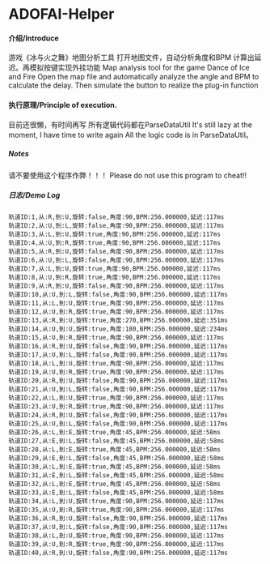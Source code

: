 # ADOFAI-Helper

#### 介绍/Introduce
游戏《冰与火之舞》地图分析工具
打开地图文件，自动分析角度和BPM 计算出延迟。再模拟按键实现外挂功能
Map analysis tool for the game Dance of Ice and Fire
Open the map file and automatically analyze the angle and BPM to calculate the delay. Then simulate the button to realize the plug-in function

#### 执行原理/Principle of execution.
目前还很懒，有时间再写
所有逻辑代码都在ParseDataUtil
It's still lazy at the moment, I have time to write again
All the logic code is in ParseDataUtil。

##### Notes
请不要使用这个程序作弊！！！
Please do not use this program to cheat!!

##### 日志/Demo Log
```
轨道ID:1,从:R,到:U,旋转:false,角度:90,BPM:256.000000,延迟:117ms
轨道ID:2,从:U,到:L,旋转:false,角度:90,BPM:256.000000,延迟:117ms
轨道ID:3,从:L,到:U,旋转:true,角度:90,BPM:256.000000,延迟:117ms
轨道ID:4,从:U,到:R,旋转:true,角度:90,BPM:256.000000,延迟:117ms
轨道ID:5,从:R,到:U,旋转:false,角度:90,BPM:256.000000,延迟:117ms
轨道ID:6,从:U,到:L,旋转:false,角度:90,BPM:256.000000,延迟:117ms
轨道ID:7,从:L,到:U,旋转:true,角度:90,BPM:256.000000,延迟:117ms
轨道ID:8,从:U,到:R,旋转:true,角度:90,BPM:256.000000,延迟:117ms
轨道ID:9,从:R,到:U,旋转:false,角度:90,BPM:256.000000,延迟:117ms
轨道ID:10,从:U,到:L,旋转:false,角度:90,BPM:256.000000,延迟:117ms
轨道ID:11,从:L,到:U,旋转:true,角度:90,BPM:256.000000,延迟:117ms
轨道ID:12,从:U,到:R,旋转:true,角度:90,BPM:256.000000,延迟:117ms
轨道ID:13,从:R,到:U,旋转:true,角度:270,BPM:256.000000,延迟:351ms
轨道ID:14,从:U,到:U,旋转:true,角度:180,BPM:256.000000,延迟:234ms
轨道ID:15,从:U,到:R,旋转:true,角度:90,BPM:256.000000,延迟:117ms
轨道ID:16,从:R,到:U,旋转:false,角度:90,BPM:256.000000,延迟:117ms
轨道ID:17,从:U,到:L,旋转:false,角度:90,BPM:256.000000,延迟:117ms
轨道ID:18,从:L,到:U,旋转:true,角度:90,BPM:256.000000,延迟:117ms
轨道ID:19,从:U,到:R,旋转:true,角度:90,BPM:256.000000,延迟:117ms
轨道ID:20,从:R,到:U,旋转:false,角度:90,BPM:256.000000,延迟:117ms
轨道ID:21,从:U,到:L,旋转:false,角度:90,BPM:256.000000,延迟:117ms
轨道ID:22,从:L,到:U,旋转:true,角度:90,BPM:256.000000,延迟:117ms
轨道ID:23,从:U,到:R,旋转:true,角度:90,BPM:256.000000,延迟:117ms
轨道ID:24,从:R,到:U,旋转:false,角度:90,BPM:256.000000,延迟:117ms
轨道ID:25,从:U,到:L,旋转:false,角度:90,BPM:256.000000,延迟:117ms
轨道ID:26,从:L,到:E,旋转:true,角度:45,BPM:256.000000,延迟:58ms
轨道ID:27,从:E,到:L,旋转:false,角度:45,BPM:256.000000,延迟:58ms
轨道ID:28,从:L,到:E,旋转:true,角度:45,BPM:256.000000,延迟:58ms
轨道ID:29,从:E,到:L,旋转:false,角度:45,BPM:256.000000,延迟:58ms
轨道ID:30,从:L,到:E,旋转:true,角度:45,BPM:256.000000,延迟:58ms
轨道ID:31,从:E,到:L,旋转:false,角度:45,BPM:256.000000,延迟:58ms
轨道ID:32,从:L,到:E,旋转:true,角度:45,BPM:256.000000,延迟:58ms
轨道ID:33,从:E,到:L,旋转:false,角度:45,BPM:256.000000,延迟:58ms
轨道ID:34,从:L,到:U,旋转:true,角度:90,BPM:256.000000,延迟:117ms
轨道ID:35,从:U,到:R,旋转:true,角度:90,BPM:256.000000,延迟:117ms
轨道ID:36,从:R,到:U,旋转:false,角度:90,BPM:256.000000,延迟:117ms
轨道ID:37,从:U,到:L,旋转:false,角度:90,BPM:256.000000,延迟:117ms
轨道ID:38,从:L,到:U,旋转:true,角度:90,BPM:256.000000,延迟:117ms
轨道ID:39,从:U,到:R,旋转:true,角度:90,BPM:256.000000,延迟:117ms
轨道ID:40,从:R,到:U,旋转:false,角度:90,BPM:256.000000,延迟:117ms
```

